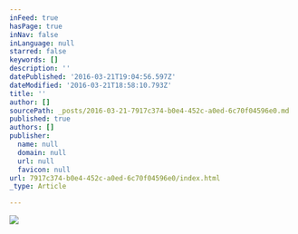 ```yaml
---
inFeed: true
hasPage: true
inNav: false
inLanguage: null
starred: false
keywords: []
description: ''
datePublished: '2016-03-21T19:04:56.597Z'
dateModified: '2016-03-21T18:58:10.793Z'
title: ''
author: []
sourcePath: _posts/2016-03-21-7917c374-b0e4-452c-a0ed-6c70f04596e0.md
published: true
authors: []
publisher:
  name: null
  domain: null
  url: null
  favicon: null
url: 7917c374-b0e4-452c-a0ed-6c70f04596e0/index.html
_type: Article

---
```

![](https://s3-us-west-2.amazonaws.com/the-grid-img/p/9a4512e963023c78cb77dcfc1503c1111d79c02e.jpg)